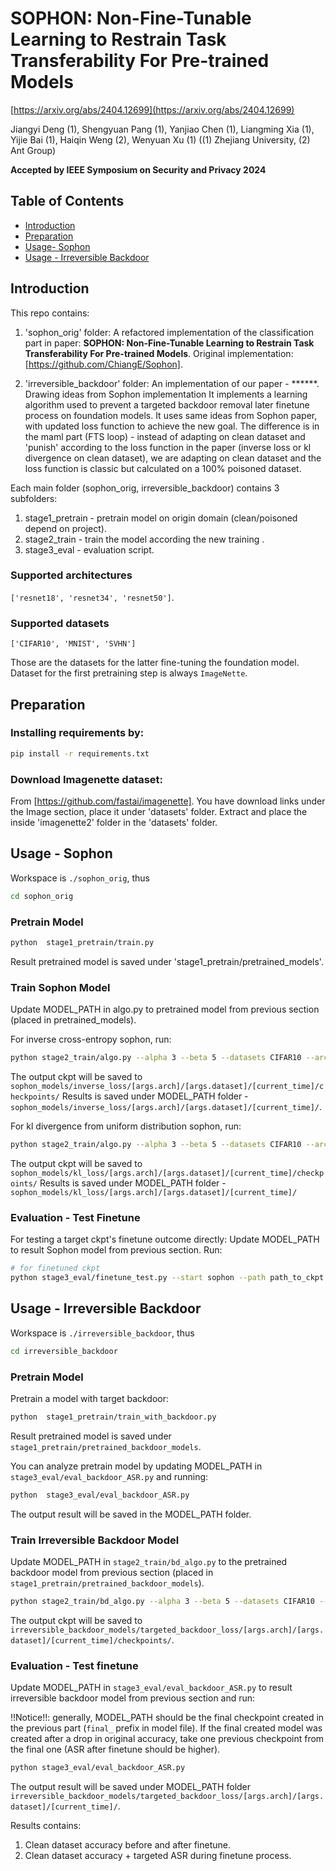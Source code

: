 # SOPHON: Non-Fine-Tunable Learning to Restrain Task Transferability For Pre-trained Models

[https://arxiv.org/abs/2404.12699](https://arxiv.org/abs/2404.12699)

Jiangyi Deng (1), Shengyuan Pang (1), Yanjiao Chen (1), Liangming Xia (1), Yijie Bai (1), Haiqin Weng (2), Wenyuan Xu (1) ((1) Zhejiang University, (2) Ant Group)

**Accepted by IEEE Symposium on Security and Privacy 2024**

## Table of Contents
+ [Introduction](https://github.com/shaniz/Sophon/blob/ee37552f6abc8f0c26003c6bdc5ffb0dce590398/Readme.md#L17)
+ [Preparation](https://github.com/shaniz/Sophon/blob/ee37552f6abc8f0c26003c6bdc5ffb0dce590398/Readme.md#L32)
+ [Usage- Sophon](https://github.com/shaniz/Sophon/blob/7904899cc9cef93f63d5149e7abf248f642ba5d3/Readme.md#L44)
+ [Usage - Irreversible Backdoor](https://github.com/shaniz/Sophon/blob/7904899cc9cef93f63d5149e7abf248f642ba5d3/Readme.md#L93)

## Introduction
This repo contains:

1. 'sophon_orig' folder: A refactored implementation of the classification part in paper: **SOPHON: Non-Fine-Tunable Learning to Restrain Task Transferability
For Pre-trained Models**. Original implementation: [https://github.com/ChiangE/Sophon].

2. 'irreversible_backdoor' folder: An implementation of our paper - ******. Drawing ideas from Sophon implementation
It implements a learning algorithm used to prevent a targeted backdoor removal later finetune process on foundation models. 
It uses same ideas from Sophon paper, with updated loss function to achieve the new goal. The difference is in the maml part (FTS loop) - instead of adapting on clean dataset and 'punish' according to the loss function in the paper (inverse loss or kl divergence on  clean dataset), we are adapting on clean dataset and the loss function is classic but calculated on a 100% poisoned dataset. 

Each main folder (sophon_orig, irreversible_backdoor) contains 3 subfolders:
1. stage1_pretrain - pretrain model on origin domain (clean/poisoned depend on project).
2. stage2_train - train the model according the new training .
3. stage3_eval - evaluation script.


### Supported architectures
`['resnet18', 'resnet34', 'resnet50']`.
### Supported datasets
`['CIFAR10', 'MNIST', 'SVHN']`

Those are the datasets for the latter fine-tuning the foundation model. Dataset for the first pretraining step is always `ImageNette`.  


## Preparation

### Installing requirements by:
```bash
pip install -r requirements.txt
```

### Download Imagenette dataset:
From [https://github.com/fastai/imagenette]. 
You have download links under the Image section, place it under 'datasets' folder.
Extract and place the inside 'imagenette2' folder in the 'datasets' folder.


## Usage - Sophon

Workspace is `./sophon_orig`, thus

```bash
cd sophon_orig
```

### Pretrain Model

```bash
python  stage1_pretrain/train.py
```
Result pretrained model is saved under 'stage1_pretrain/pretrained_models'.

### Train Sophon Model
Update MODEL_PATH in algo.py to pretrained model from previous section (placed in pretrained_models).

For inverse cross-entropy sophon, run:

```bash
python stage2_train/algo.py --alpha 3 --beta 5 --datasets CIFAR10 --arch resnet18
```

The output ckpt will be saved to `sophon_models/inverse_loss/[args.arch]/[args.dataset]/[current_time]/checkpoints/`
Results is saved under MODEL_PATH folder - `sophon_models/inverse_loss/[args.arch]/[args.dataset]/[current_time]/`.


For kl divergence from uniform distribution sophon, run:

```bash
python stage2_train/algo.py --alpha 3 --beta 5 --datasets CIFAR10 --arch resnet18 --loss_type kl
```
The output ckpt will be saved to `sophon_models/kl_loss/[args.arch]/[args.dataset]/[current_time]/checkpoints/`
Results is saved under MODEL_PATH folder - `sophon_models/kl_loss/[args.arch]/[args.dataset]/[current_time]/`


### Evaluation - Test Finetune

For testing a target ckpt's finetune outcome directly:
Update MODEL_PATH to result Sophon model from previous section.
Run:

```bash
# for finetuned ckpt
python stage3_eval/finetune_test.py --start sophon --path path_to_ckpt
```


## Usage - Irreversible Backdoor

Workspace is `./irreversible_backdoor`, thus

```bash
cd irreversible_backdoor
```

### Pretrain Model

Pretrain a model with target backdoor:
```bash
python  stage1_pretrain/train_with_backdoor.py
```
Result pretrained model is saved under `stage1_pretrain/pretrained_backdoor_models`.

You can analyze pretrain model by updating MODEL_PATH in `stage3_eval/eval_backdoor_ASR.py` and running:
```bash
python  stage3_eval/eval_backdoor_ASR.py
```

The output result will be saved in the MODEL_PATH folder.


### Train Irreversible Backdoor Model
Update MODEL_PATH in `stage2_train/bd_algo.py` to the pretrained backdoor model from previous section (placed in `stage1_pretrain/pretrained_backdoor_models`).
```bash
python stage2_train/bd_algo.py --alpha 3 --beta 5 --datasets CIFAR10 --arch resnet18
```

The output ckpt will be saved to `irreversible_backdoor_models/targeted_backdoor_loss/[args.arch]/[args.dataset]/[current_time]/checkpoints/`.


### Evaluation - Test finetune
Update MODEL_PATH in `stage3_eval/eval_backdoor_ASR.py` to result irreversible backdoor model from previous section and run:

!!Notice!!: generally, MODEL_PATH should be the final checkpoint created in the previous part (`final_` prefix in model file). If the final created model was created after a drop in original accuracy, take one previous checkpoint from the final one (ASR after finetune should be higher). 

```bash
python stage3_eval/eval_backdoor_ASR.py
```
The output result will be saved under MODEL_PATH folder `irreversible_backdoor_models/targeted_backdoor_loss/[args.arch]/[args.dataset]/[current_time]/`.

Results contains:
1. Clean dataset accuracy before and after finetune.
2. Clean dataset accuracy + targeted ASR during finetune process.
